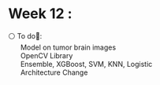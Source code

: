 # Week 12 :

⚪️ To do📝:<br>
&emsp;&ensp; Model on tumor brain images<br>
&emsp;&ensp; OpenCV Library <br>
&emsp;&ensp; Ensemble, XGBoost, SVM, KNN, Logistic<br>
&emsp;&ensp; Architecture Change<br>
